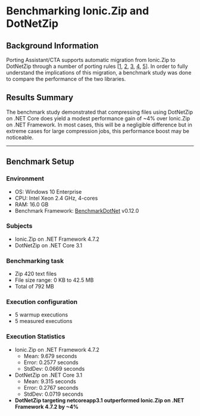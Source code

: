# Benchmarking Ionic.Zip and DotNetZip

## Background Information
Porting Assistant/CTA supports automatic migration from Ionic.Zip to DotNetZip through a number of porting rules [[1]("https://github.com/aws/porting-assistant-dotnet-datastore/blob/master/recommendation/ionic.json"), [2](https://github.com/aws/porting-assistant-dotnet-datastore/blob/master/recommendation/ionic.crc.json), [3](https://github.com/aws/porting-assistant-dotnet-datastore/blob/master/recommendation/ionic.zip.json), [4](https://github.com/aws/porting-assistant-dotnet-datastore/blob/master/recommendation/ionic.zlib.json), [5](https://github.com/aws/porting-assistant-dotnet-datastore/blob/master/recommendation/ionic.bzip2.json)]. In order to fully understand the implications of this migration, a benchmark study was done to compare the performance of the two libraries.

## Results Summary
The benchmark study demonstrated that compressing files using DotNetZip on .NET Core does yield a modest performance gain of ~4% over Ionic.Zip on .NET Framework. In most cases, this will be a negligible difference but in extreme cases for large compression jobs, this performance boost may be noticeable.

---

## Benchmark Setup

### Environment 
* OS: Windows 10 Enterprise
* CPU: Intel Xeon 2.4 GHz, 4-cores
* RAM: 16.0 GB
* Benchmark Framework: [BenchmarkDotNet](https://github.com/dotnet/BenchmarkDotNet) v0.12.0

### Subjects

* Ionic.Zip on .NET Framework 4.7.2
* DotNetZip on .NET Core 3.1

### Benchmarking task

* Zip 420 text files
* File size range: 0 KB to 42.5 MB 
* Total of 792 MB

### Execution configuration

* 5 warmup executions
* 5 measured executions

### Execution Statistics

* Ionic.Zip on .NET Framework 4.7.2
    * Mean: 9.679 seconds
    * Error: 0.2577 seconds
    * StdDev: 0.0669 seconds
* DotNetZip on .NET Core 3.1
    * Mean: 9.315 seconds
    * Error: 0.2767 seconds
    * StdDev: 0.0719 seconds
* **DotNetZip targeting netcoreapp3.1 outperformed Ionic.Zip on .NET Framework 4.7.2 by ~4%**

